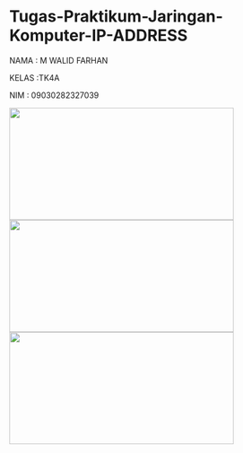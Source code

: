 # Tugas-Praktikum-Jaringan-Komputer-IP-ADDRESS

NAMA : M WALID FARHAN

KELAS :TK4A

NIM : 09030282327039

<img src="1-3" width=400 height=200>

<img src="3-5" width=400 height=200>

<img src="6" width=400 height=200>

